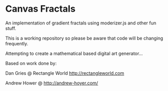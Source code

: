 Canvas Fractals
==============
An implementation of gradient fractals using moderizer.js and other fun stuff.

This is a working repository so please be aware that code will be changing frequently.

Attempting to create a mathematical based digital art generator... 







Based on work done by: 

Dan Gries @ Rectangle World http://rectangleworld.com

Andrew Hower @ http://andrew-hoyer.com/


